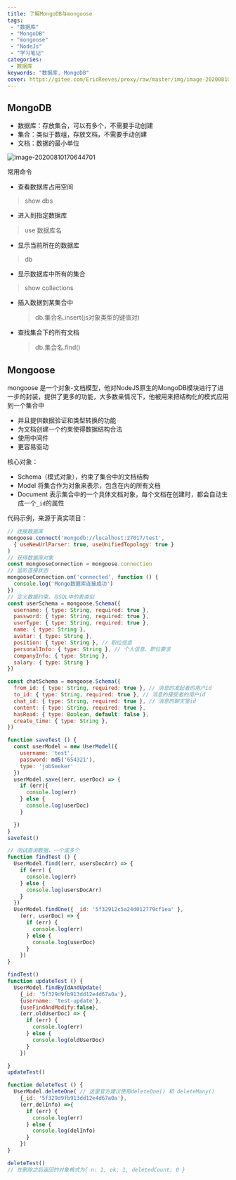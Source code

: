 ```yaml
---
title: 了解MongoDB与mongoose
tags:
 - "数据库"
 - "MongoDB"
 - "mongoose"
 - "NodeJs"
 - "学习笔记"
categories: 
 - 数据库
keywords: "数据库, MongoDB"
cover: https://gitee.com/EricReeves/proxy/raw/master/img/image-20200810170644701.png
---
```

## MongoDB

* 数据库：存放集合，可以有多个，不需要手动创建
* 集合：类似于数组，存放文档，不需要手动创建
* 文档：数据的最小单位

![image-20200810170644701](https://gitee.com/EricReeves/proxy/raw/master/img/image-20200810170644701.png)

常用命令

*  查看数据库占用空间

  > show dbs

*  进入到指定数据库

  > use 数据库名

*  显示当前所在的数据库

  > db

*  显示数据库中所有的集合

  > show collections

* 插入数据到某集合中

  > db.集合名.insert(js对象类型的键值对)

* 查找集合下的所有文档

  > db.集合名.find() 

## Mongoose

mongoose 是一个对象-文档模型，他对NodeJS原生的MongoDB模块进行了进一步的封装，提供了更多的功能，大多数亲情况下，他被用来把结构化的模式应用到一个集合中

* 并且提供数据验证和类型转换的功能
* 为文档创建一个约束使得数据结构合法
* 使用中间件
* 更容易驱动

核心对象：

* Schema（模式对象），约束了集合中的文档结构
* Model 将集合作为对象来表示，包含在内的所有文档
* Document 表示集合中的一个具体文档对象，每个文档在创建时，都会自动生成一个`_id`的属性

代码示例，来源于真实项目：

```js
// 连接数据库
mongoose.connect('mongodb://localhost:27017/test',
  { useNewUrlParser: true, useUnifiedTopology: true }
)
// 获得数据库对象
const mongooseConnection = mongoose.connection
// 监听连接状态
mongooseConnection.on('connected', function () {
  console.log('Mongo数据库连接成功')
})
// 定义数据约束，与SQL中的表类似
const userSchema = mongoose.Schema({
  username: { type: String, required: true },
  password: { type: String, required: true },
  userType: { type: String, required: true },
  name: { type: String },
  avatar: { type: String },
  position: { type: String }, // 职位信息
  personalInfo: { type: String }, // 个人信息、职位要求
  companyInfo: { type: String },
  salary: { type: String }
})

const chatSchema = mongoose.Schema({
  from_id: { type: String, required: true }, // 消息的发起者的用户id
  to_id: { type: String, required: true }, // 消息的接受者的用户id
  chat_id: { type: String, required: true }, // 消息的聊天室id
  content: { type: String, required: true },
  hasRead: { type: Boolean, default: false },
  create_time: { type: String },
})

function saveTest () {
  const userModel = new UserModel({
    username: 'test',
    password: md5('654321'),
    type: 'jobSeeker'
  })
  userModel.save((err, userDoc) => {
    if (err){
      console.log(err)
    } else {
      console.log(userDoc)
    }

  })
}
saveTest()

// 测试查询数据，一个或多个
function findTest () {
  UserModel.find((err, usersDocArr) => {
    if (err) {
      console.log(err)
    } else {
      console.log(usersDocArr)
    }
  })
  UserModel.findOne({ _id: '5f32912c5a24d012779cf1ea' },
    (err, userDoc) => {
      if (err) {
        console.log(err)
      } else {
        console.log(userDoc)
      }
    })
}

findTest()
function updateTest () {
  UserModel.findByIdAndUpdate(
    {_id: '5f329d9fb913dd12e4d67a0a'},
    {username: 'test-update'},
    {useFindAndModify:false},
    (err,oldUserDoc) => {
      if (err) {
        console.log(err)
      } else {
        console.log(oldUserDoc)
      }
    })

}
updateTest()

function deleteTest () {
  UserModel.deleteOne( // 这里官方建议使用deleteOne() 和 deleteMany()
    {_id: '5f329d9fb913dd12e4d67a0a'},
    (err,delInfo) =>{
      if (err) {
        console.log(err)
      } else {
        console.log(delInfo)
      }
    })
}

deleteTest()
// 在删除之后返回的对象格式为{ n: 1, ok: 1, deletedCount: 0 }
```

